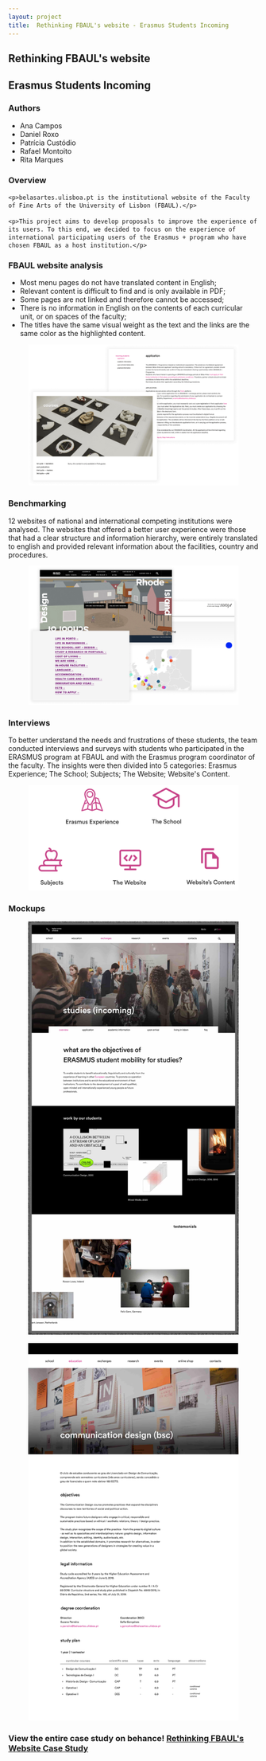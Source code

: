 ```yaml
---
layout: project
title:  Rethinking FBAUL's website - Erasmus Students Incoming
---
```

<section>
    <h1>Rethinking FBAUL's website</h1>
    <h2>Erasmus Students Incoming</h2>
</section>

<div>
    <h3>Authors</h3>
    <ul>
        <li>Ana Campos</li>
        <li>Daniel Roxo</li>
        <li>Patrícia Custódio</li>
        <li>Rafael Montoito</li>
        <li>Rita Marques</li>
    </ul>
</div>

<div>
    <h3>Overview</h3>

    <p>belasartes.ulisboa.pt is the institutional website of the Faculty of Fine Arts of the University of Lisbon (FBAUL).</p>

    <p>This project aims to develop proposals to improve the experience of its users. To this end, we decided to focus on the experience of international participating users of the Erasmus + program who have chosen FBAUL as a host institution.</p>
</div>

<div>
    <h3>FBAUL website analysis</h3>
    <ul>
        <li>Most menu pages do not have translated content in English;</li>
        <li>Relevant content is difficult to find and is only available in PDF;</li>
        <li>Some pages are not linked and therefore cannot be accessed;</li>
        <li>There is no information in English on the contents of each curricular unit, or on spaces of the faculty;</li>
        <li>The titles have the same visual weight as the text and the links are the same color as the highlighted content.</li>
    </ul>
</div>

<figure>
    <img src="assets/img/fbaulimg1.png" alt="fbaul website pages">
 </figure>

<div>
    <h3>Benchmarking</h3>
    <p>12 websites of national and international competing institutions were analysed. 
    The websites that offered a better user experience were those that had a clear structure and information hierarchy, were entirely translated to english and provided relevant information about the facilities, country and procedures.</p>
</div>

 <figure>
    <img src="assets/img/fbaulimg2.png" alt="competing institution website pages">
 </figure>

<div>
<h3>Interviews</h3>
    <p>To better understand the needs and frustrations of these students, the team conducted interviews and surveys with students who participated in the ERASMUS program at FBAUL and with the Erasmus program coordinator of the faculty.
    The insights were then divided into 5 categories: Erasmus Experience; The School; Subjects; The Website; Website's Content.</p>
</div>

 <figure>
    <img src="assets/img/fbaulimg3.png" alt="categories icons">
 </figure>

 <h3>Mockups</h3>

 <figure>
    <img src="assets/img/fbaulmockup1.jpg" alt="competing institution website pages">
 </figure>

  <figure>
    <img src="assets/img/fbaulmockup2.jpg" alt="competing institution website pages">
 </figure>

<div>
    <h3>View the entire case study on behance! <a href="https://www.behance.net/gallery/115498809/Rethinking-FBAULs-Website" target="blank">Rethinking FBAUL's Website Case Study</a></h3>
</div>